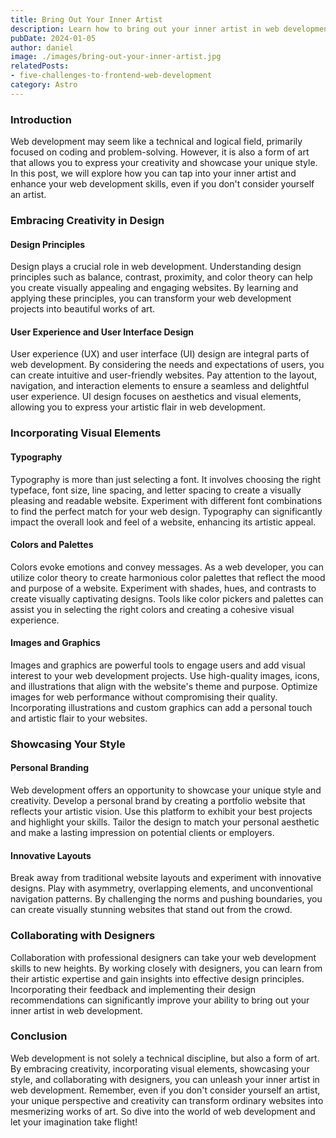 ```yaml
---
title: Bring Out Your Inner Artist
description: Learn how to bring out your inner artist in web development—even if you don’t think about yourself as an artist.
pubDate: 2024-01-05
author: daniel
image: ./images/bring-out-your-inner-artist.jpg
relatedPosts:
- five-challenges-to-frontend-web-development
category: Astro
---
```


### Introduction

Web development may seem like a technical and logical field, primarily focused on coding and problem-solving. However, it is also a form of art that allows you to express your creativity and showcase your unique style. In this post, we will explore how you can tap into your inner artist and enhance your web development skills, even if you don't consider yourself an artist.

### Embracing Creativity in Design

#### Design Principles

Design plays a crucial role in web development. Understanding design principles such as balance, contrast, proximity, and color theory can help you create visually appealing and engaging websites. By learning and applying these principles, you can transform your web development projects into beautiful works of art.

#### User Experience and User Interface Design

User experience (UX) and user interface (UI) design are integral parts of web development. By considering the needs and expectations of users, you can create intuitive and user-friendly websites. Pay attention to the layout, navigation, and interaction elements to ensure a seamless and delightful user experience. UI design focuses on aesthetics and visual elements, allowing you to express your artistic flair in web development.

### Incorporating Visual Elements

#### Typography

Typography is more than just selecting a font. It involves choosing the right typeface, font size, line spacing, and letter spacing to create a visually pleasing and readable website. Experiment with different font combinations to find the perfect match for your web design. Typography can significantly impact the overall look and feel of a website, enhancing its artistic appeal.

#### Colors and Palettes

Colors evoke emotions and convey messages. As a web developer, you can utilize color theory to create harmonious color palettes that reflect the mood and purpose of a website. Experiment with shades, hues, and contrasts to create visually captivating designs. Tools like color pickers and palettes can assist you in selecting the right colors and creating a cohesive visual experience.

#### Images and Graphics

Images and graphics are powerful tools to engage users and add visual interest to your web development projects. Use high-quality images, icons, and illustrations that align with the website's theme and purpose. Optimize images for web performance without compromising their quality. Incorporating illustrations and custom graphics can add a personal touch and artistic flair to your websites.

### Showcasing Your Style

#### Personal Branding

Web development offers an opportunity to showcase your unique style and creativity. Develop a personal brand by creating a portfolio website that reflects your artistic vision. Use this platform to exhibit your best projects and highlight your skills. Tailor the design to match your personal aesthetic and make a lasting impression on potential clients or employers.

#### Innovative Layouts

Break away from traditional website layouts and experiment with innovative designs. Play with asymmetry, overlapping elements, and unconventional navigation patterns. By challenging the norms and pushing boundaries, you can create visually stunning websites that stand out from the crowd.

### Collaborating with Designers

Collaboration with professional designers can take your web development skills to new heights. By working closely with designers, you can learn from their artistic expertise and gain insights into effective design principles. Incorporating their feedback and implementing their design recommendations can significantly improve your ability to bring out your inner artist in web development.

### Conclusion

Web development is not solely a technical discipline, but also a form of art. By embracing creativity, incorporating visual elements, showcasing your style, and collaborating with designers, you can unleash your inner artist in web development. Remember, even if you don't consider yourself an artist, your unique perspective and creativity can transform ordinary websites into mesmerizing works of art. So dive into the world of web development and let your imagination take flight!
